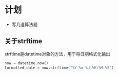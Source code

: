 # 计划

- 写几道算法题

## 关于strftime

strftime是datetime对象的方法，用于将日期格式化输出

```python
now = datetime.now()
formatted_date = now.strftime("%Y-%m-%d %H:%M:%S")
```

